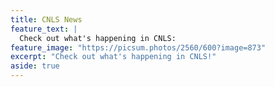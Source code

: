 ```yaml
---
title: CNLS News
feature_text: |
  Check out what's happening in CNLS:
feature_image: "https://picsum.photos/2560/600?image=873"
excerpt: "Check out what's happening in CNLS!"
aside: true
---
```


